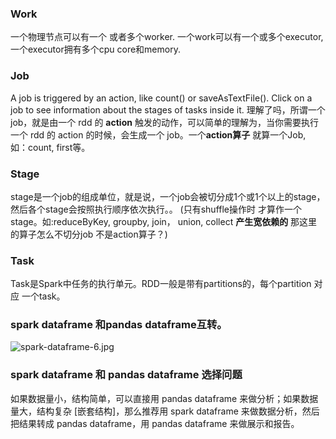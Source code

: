 ### Work
一个物理节点可以有一个 或者多个worker. 一个work可以有一个或多个executor,一个executor拥有多个cpu core和memory.


### Job
A job is triggered by an action, like count() or saveAsTextFile(). Click on a job to see information about the stages of tasks inside it. 
理解了吗，所谓一个 job，就是由一个 rdd 的 **action** 触发的动作，可以简单的理解为，当你需要执行一个 rdd 的 action 的时候，会生成一个 job。一个**action算子** 就算一个Job, 如：count, first等。
 
### Stage
stage是一个job的组成单位，就是说，一个job会被切分成1个或1个以上的stage， 然后各个stage会按照执行顺序依次执行。。
(只有shuffle操作时 才算作一个stage。如:reduceByKey, groupby, join， union, collect  **产生宽依赖的** 那这里的算子怎么不切分job  不是action算子？)

### Task
 Task是Spark中任务的执行单元。RDD一般是带有partitions的，每个partition 对应 一个task。




### spark dataframe 和pandas dataframe互转。
![spark-dataframe-6.jpg](http://litaotao.github.io/images/spark-dataframe-6.jpg)

 
### spark dataframe 和 pandas dataframe 选择问题

如果数据量小，结构简单，可以直接用 pandas dataframe 来做分析；如果数据量大，结构复杂 [嵌套结构]，那么推荐用 spark dataframe 来做数据分析，然后把结果转成 pandas dataframe，用 pandas dataframe 来做展示和报告。



<!--stackedit_data:
eyJoaXN0b3J5IjpbNTAzMTk2NjFdfQ==
-->